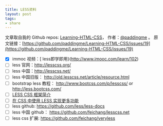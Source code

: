 ```yaml
---
title: LESS资料
layout: post
tags:
- share
---
```



 文章取自我的 Github  repos: [Learning-HTML-CSS](https://github.com/paddingme/Learning-HTML-CSS)， 作者：[@paddingme](http://padding.me/about.html) 。
  原文链接：[https://github.com/paddingme/Learning-HTML-CSS/issues/19](https://github.com/paddingme/Learning-HTML-CSS/issues/19)

- [x] immoc 视频：[ less即学即用}(http://www.imooc.com/learn/102)
- [ ] less 官网：http://lesscss.org/
- [ ] less 中国：http://lesscss.net/
- [ ] less 中国旧版： http://old.lesscss.net/article/resource.html
- [ ] bootstrap less 教程： http://www.bootcss.com/p/lesscss/  or http://less.bootcss.com/
- [ ] [LESS CSS 框架简介](http://www.ibm.com/developerworks/cn/web/1207_zhaoch_lesscss/)
- [ ] [在 CSS 中使用 LESS 实现更多功能](http://www.ibm.com/developerworks/cn/web/wa-less/)
- [ ] less github: https://github.com/less/less-docs
- [ ]  less 中国 github： https://github.com/feichang/lesscss.net
- [ ] less css 扩展: https://github.com/feichang/veryless